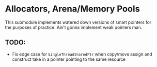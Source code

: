 # Allocators, Arena/Memory Pools

This submodule implements watered down versions of smart pointers for the purposes of practice. Ain't gonna implement weak pointers man.

## TODO:
- Fix edge case for `SingleThreadSharedPtr` when copy/move assign and construct take in a pointer pointing to the same resource
